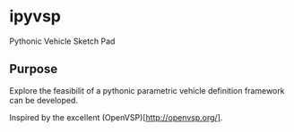 # ipyvsp
Pythonic Vehicle Sketch Pad

## Purpose
Explore the feasibilit of a pythonic parametric vehicle definition framework can be developed.

Inspired by the excellent (OpenVSP)[http://openvsp.org/].
